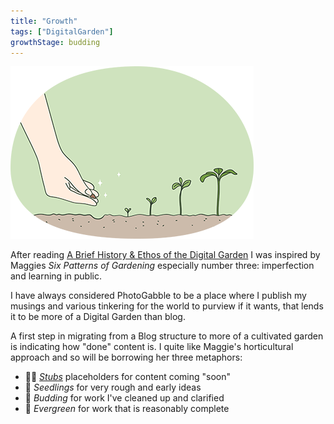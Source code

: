 ```yaml
---
title: "Growth"
tags: ["DigitalGarden"]
growthStage: budding
---
```


<p>
  <span class="margin-note">
    <img src="/img/growth.png" alt="Planting a seed and watching it grow.">
  </span>
</p>

After reading <a href="https://maggieappleton.com/garden-history">A Brief History & Ethos of the Digital Garden</a> I was inspired by Maggies <em>Six Patterns of Gardening</em> especially number three: imperfection and learning in public.

I have always considered PhotoGabble to be a place where I publish my musings and various tinkering for the world to purview if it wants, that lends it to be more of a Digital Garden than blog.

A first step in migrating from a Blog structure to more of a cultivated garden is indicating how "done" content is.
I quite like Maggie's horticultural approach and so will be borrowing her three metaphors:

- 👩‍🌾 [_Stubs_](/stubs/) placeholders for content coming "soon"
- 🌱 _Seedlings_ for very rough and early ideas
- 🌿 _Budding_ for work I've cleaned up and clarified
- 🌳 _Evergreen_ for work that is reasonably complete